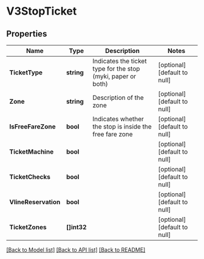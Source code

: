 # V3StopTicket

## Properties
Name | Type | Description | Notes
------------ | ------------- | ------------- | -------------
**TicketType** | **string** | Indicates the ticket type for the stop (myki, paper or both) | [optional] [default to null]
**Zone** | **string** | Description of the zone | [optional] [default to null]
**IsFreeFareZone** | **bool** | Indicates whether the stop is inside the free fare zone | [optional] [default to null]
**TicketMachine** | **bool** |  | [optional] [default to null]
**TicketChecks** | **bool** |  | [optional] [default to null]
**VlineReservation** | **bool** |  | [optional] [default to null]
**TicketZones** | **[]int32** |  | [optional] [default to null]

[[Back to Model list]](../README.md#documentation-for-models) [[Back to API list]](../README.md#documentation-for-api-endpoints) [[Back to README]](../README.md)

